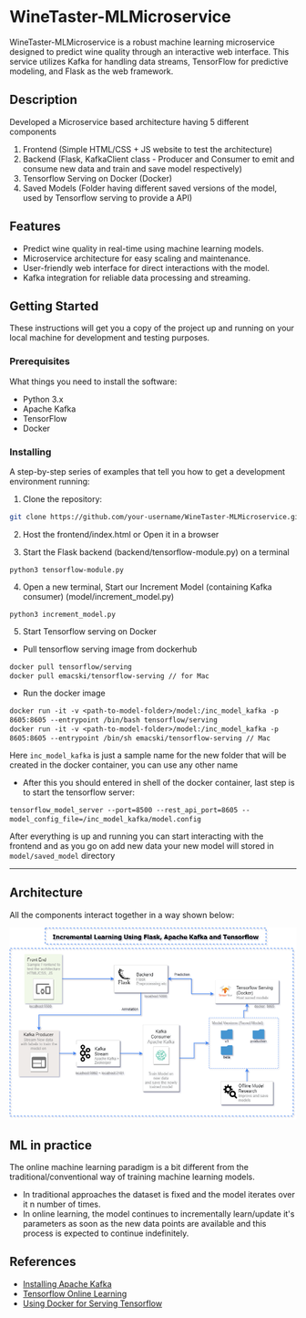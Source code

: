 # WineTaster-MLMicroservice

WineTaster-MLMicroservice is a robust machine learning microservice designed to predict wine quality through an interactive web interface. This service utilizes Kafka for handling data streams, TensorFlow for predictive modeling, and Flask as the web framework.

## Description
Developed a Microservice based architecture having 5 different components
1. Frontend (Simple HTML/CSS + JS website to test the architecture)
2. Backend (Flask, KafkaClient class - Producer and Consumer to emit and consume new data and train and save model respectively)
3. Tensorflow Serving on Docker (Docker)
4. Saved Models (Folder having different saved versions of the model, used by Tensorflow serving to provide a API)

## Features

- Predict wine quality in real-time using machine learning models.
- Microservice architecture for easy scaling and maintenance.
- User-friendly web interface for direct interactions with the model.
- Kafka integration for reliable data processing and streaming.

## Getting Started

These instructions will get you a copy of the project up and running on your local machine for development and testing purposes.

### Prerequisites

What things you need to install the software:

- Python 3.x
- Apache Kafka
- TensorFlow
- Docker

### Installing

A step-by-step series of examples that tell you how to get a development environment running:

1. Clone the repository:

```bash
git clone https://github.com/your-username/WineTaster-MLMicroservice.git
```

2. Host the frontend/index.html or Open it in a browser

3. Start the Flask backend (backend/tensorflow-module.py) on a terminal
```console
python3 tensorflow-module.py
```

4. Open a new terminal, Start our Increment Model (containing Kafka consumer) (model/increment_model.py)
```console
python3 increment_model.py
```

5. Start Tensorflow serving on Docker
- Pull tensorflow serving image from dockerhub
```console
docker pull tensorflow/serving
docker pull emacski/tensorflow-serving // for Mac
```

- Run the docker image 
```console
docker run -it -v <path-to-model-folder>/model:/inc_model_kafka -p 8605:8605 --entrypoint /bin/bash tensorflow/serving
docker run -it -v <path-to-model-folder>/model:/inc_model_kafka -p 8605:8605 --entrypoint /bin/sh emacski/tensorflow-serving // Mac
```

Here `inc_model_kafka` is just a sample name for the new folder that will be created in the docker container, you can use any other name

- After this you should entered in shell of the docker container, last step is to start the tensorflow server:

```console
tensorflow_model_server --port=8500 --rest_api_port=8605 --model_config_file=/inc_model_kafka/model.config
```

After everything is up and running you can start interacting with the frontend and as you go on add new data your new model will stored in `model/saved_model` directory

----------
## Architecture
All the components interact together in a way shown below:

![Flowchart](./readme_flowchart.png)


## ML in practice
The online machine learning paradigm is a bit different from the traditional/conventional way of training machine learning models.
- In traditional approaches the dataset is fixed and the model iterates over it n number of times. 
- In online learning, the model continues to incrementally learn/update it's parameters as soon as the new data points are available and this process is expected to continue indefinitely. 

## References

- [Installing Apache Kafka](https://www.conduktor.io/kafka/how-to-install-apache-kafka-on-mac/)
- [Tensorflow Online Learning](https://www.tensorflow.org/io/tutorials/kafka#online_learning)
- [Using Docker for Serving Tensorflow](https://www.youtube.com/watch?v=P-5sMcpTE0g)
